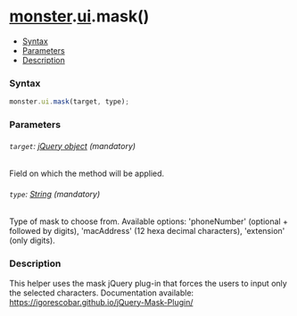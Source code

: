 # [monster][monster].[ui][ui].mask()

* [Syntax](#syntax)
* [Parameters](#parameters)
* [Description](#description)

### Syntax
```javascript
monster.ui.mask(target, type);
```

### Parameters

###### `target`: [jQuery object][jquery] (mandatory)

Field on which the method will be applied.

###### `type`: [String][string_literal] (mandatory)

Type of mask to choose from. Available options: 'phoneNumber' (optional + followed by digits), 'macAddress' (12 hexa decimal characters), 'extension' (only digits).

### Description
This helper uses the mask jQuery plug-in that forces the users to input only the selected characters.
Documentation available: https://igorescobar.github.io/jQuery-Mask-Plugin/

[monster]: ../../monster.md
[ui]: ../ui.md
[jquery]: http://api.jquery.com/Types/#jQuery
[string_literal]: https://developer.mozilla.org/en-US/docs/Web/JavaScript/Guide/Values,_variables,_and_literals#String_literals
